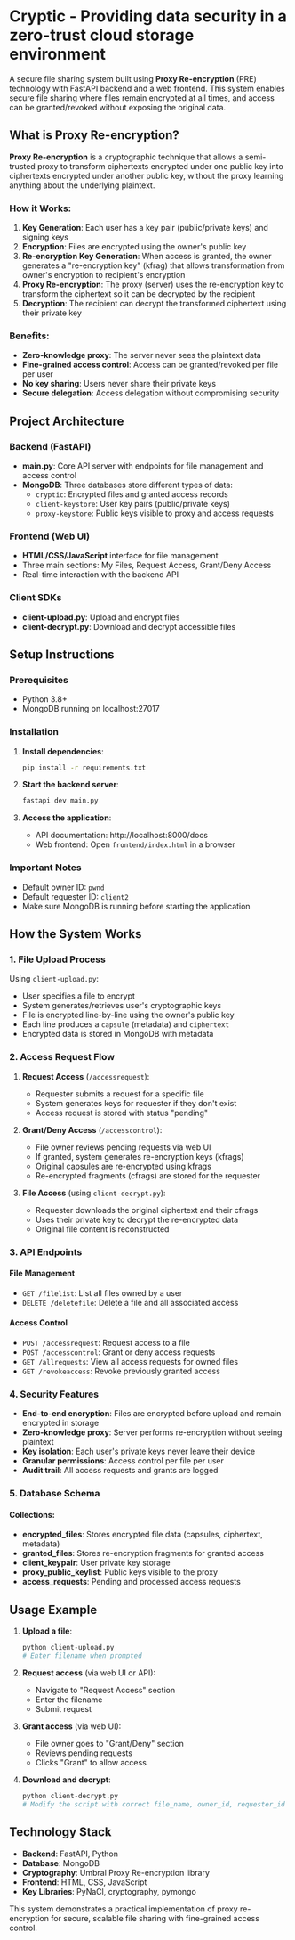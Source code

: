 # Cryptic - Providing data security in a zero-trust cloud storage environment


A secure file sharing system built using **Proxy Re-encryption** (PRE) technology with FastAPI backend and a web frontend. This system enables secure file sharing where files remain encrypted at all times, and access can be granted/revoked without exposing the original data.

## What is Proxy Re-encryption?

**Proxy Re-encryption** is a cryptographic technique that allows a semi-trusted proxy to transform ciphertexts encrypted under one public key into ciphertexts encrypted under another public key, without the proxy learning anything about the underlying plaintext.

### How it Works:

1. **Key Generation**: Each user has a key pair (public/private keys) and signing keys
2. **Encryption**: Files are encrypted using the owner's public key
3. **Re-encryption Key Generation**: When access is granted, the owner generates a "re-encryption key" (kfrag) that allows transformation from owner's encryption to recipient's encryption
4. **Proxy Re-encryption**: The proxy (server) uses the re-encryption key to transform the ciphertext so it can be decrypted by the recipient
5. **Decryption**: The recipient can decrypt the transformed ciphertext using their private key

### Benefits:
- **Zero-knowledge proxy**: The server never sees the plaintext data
- **Fine-grained access control**: Access can be granted/revoked per file per user
- **No key sharing**: Users never share their private keys
- **Secure delegation**: Access delegation without compromising security

## Project Architecture

### Backend (FastAPI)
- **main.py**: Core API server with endpoints for file management and access control
- **MongoDB**: Three databases store different types of data:
  - `cryptic`: Encrypted files and granted access records
  - `client-keystore`: User key pairs (public/private keys)
  - `proxy-keystore`: Public keys visible to proxy and access requests

### Frontend (Web UI)
- **HTML/CSS/JavaScript** interface for file management
- Three main sections: My Files, Request Access, Grant/Deny Access
- Real-time interaction with the backend API

### Client SDKs
- **client-upload.py**: Upload and encrypt files
- **client-decrypt.py**: Download and decrypt accessible files

## Setup Instructions

### Prerequisites
- Python 3.8+
- MongoDB running on localhost:27017

### Installation
1. **Install dependencies**:
   ```bash
   pip install -r requirements.txt
   ```

2. **Start the backend server**:
   ```bash
   fastapi dev main.py
   ```

3. **Access the application**:
   - API documentation: http://localhost:8000/docs
   - Web frontend: Open `frontend/index.html` in a browser

### Important Notes
- Default owner ID: `pwnd`
- Default requester ID: `client2`
- Make sure MongoDB is running before starting the application

## How the System Works

### 1. File Upload Process
Using `client-upload.py`:
- User specifies a file to encrypt
- System generates/retrieves user's cryptographic keys
- File is encrypted line-by-line using the owner's public key
- Each line produces a `capsule` (metadata) and `ciphertext`
- Encrypted data is stored in MongoDB with metadata

### 2. Access Request Flow
1. **Request Access** (`/accessrequest`):
   - Requester submits a request for a specific file
   - System generates keys for requester if they don't exist
   - Access request is stored with status "pending"

2. **Grant/Deny Access** (`/accesscontrol`):
   - File owner reviews pending requests via web UI
   - If granted, system generates re-encryption keys (kfrags)
   - Original capsules are re-encrypted using kfrags
   - Re-encrypted fragments (cfrags) are stored for the requester

3. **File Access** (using `client-decrypt.py`):
   - Requester downloads the original ciphertext and their cfrags
   - Uses their private key to decrypt the re-encrypted data
   - Original file content is reconstructed

### 3. API Endpoints

#### File Management
- `GET /filelist`: List all files owned by a user
- `DELETE /deletefile`: Delete a file and all associated access

#### Access Control
- `POST /accessrequest`: Request access to a file
- `POST /accesscontrol`: Grant or deny access requests
- `GET /allrequests`: View all access requests for owned files
- `GET /revokeaccess`: Revoke previously granted access

### 4. Security Features

- **End-to-end encryption**: Files are encrypted before upload and remain encrypted in storage
- **Zero-knowledge proxy**: Server performs re-encryption without seeing plaintext
- **Key isolation**: Each user's private keys never leave their device
- **Granular permissions**: Access control per file per user
- **Audit trail**: All access requests and grants are logged

### 5. Database Schema

#### Collections:
- **encrypted_files**: Stores encrypted file data (capsules, ciphertext, metadata)
- **granted_files**: Stores re-encryption fragments for granted access
- **client_keypair**: User private key storage
- **proxy_public_keylist**: Public keys visible to the proxy
- **access_requests**: Pending and processed access requests

## Usage Example

1. **Upload a file**:
   ```bash
   python client-upload.py
   # Enter filename when prompted
   ```

2. **Request access** (via web UI or API):
   - Navigate to "Request Access" section
   - Enter the filename
   - Submit request

3. **Grant access** (via web UI):
   - File owner goes to "Grant/Deny" section
   - Reviews pending requests
   - Clicks "Grant" to allow access

4. **Download and decrypt**:
   ```bash
   python client-decrypt.py
   # Modify the script with correct file_name, owner_id, requester_id
   ```

## Technology Stack

- **Backend**: FastAPI, Python
- **Database**: MongoDB
- **Cryptography**: Umbral Proxy Re-encryption library
- **Frontend**: HTML, CSS, JavaScript
- **Key Libraries**: PyNaCl, cryptography, pymongo

This system demonstrates a practical implementation of proxy re-encryption for secure, scalable file sharing with fine-grained access control.
